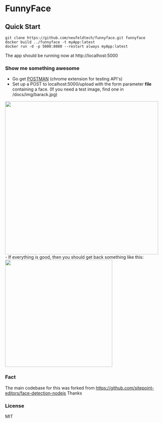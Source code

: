 # FunnyFace

## Quick Start
```
git clone https://github.com/neufeldtech/funnyface.git funnyface
docker build ../funnyface -t myApp:latest
docker run -d -p 5000:8080 --restart always myApp:latest
```
The app should be running now at http://localhost:5000

### Show me something awesome
- Go get [POSTMAN](http://www.getpostman.com/) (chrome extension for testing API's)
- Set up a POST to localhost:5000/upload with the form parameter **file** containing a face. (If you need a test image, find one in /docs/img/barack.jpg)
<img src="https://raw.githubusercontent.com/neufeldtech/funnyface/master/docs/img/postman.png" width="500px" />
- If everything is good, then you should get back something like this:
<img src="https://raw.githubusercontent.com/neufeldtech/funnyface/master/docs/img/barack-moustache.png" width="350px" />


### Fact
The main codebase for this was forked from https://github.com/sitepoint-editors/face-detection-nodejs
Thanks

### License
MIT
